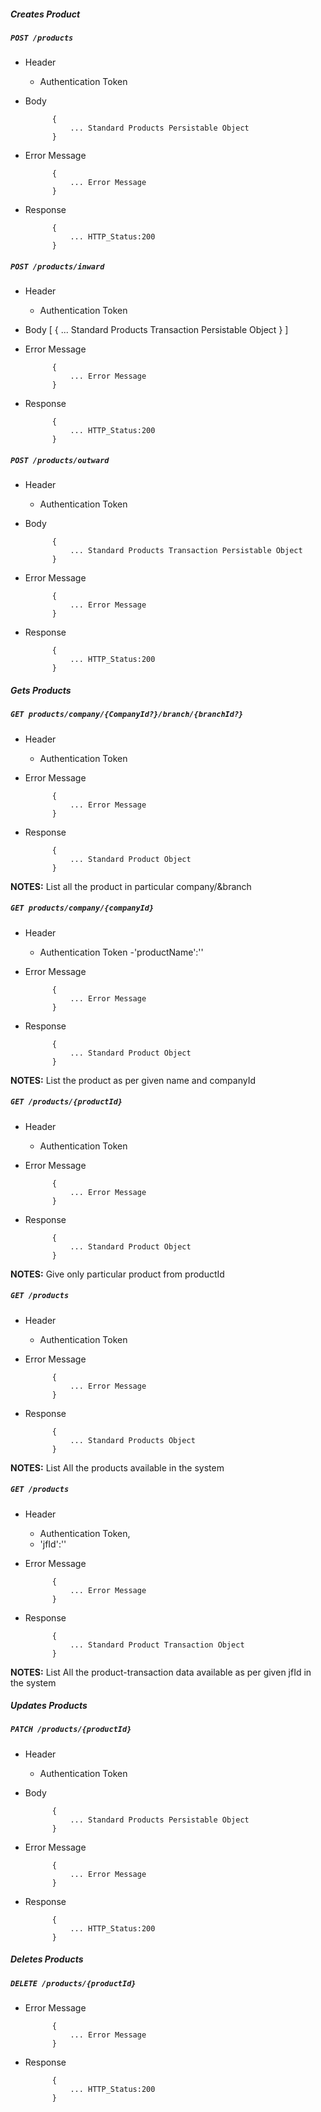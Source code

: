 ##### Creates Product

##### `POST /products`
+ Header
	- Authentication Token
	
+ Body

            {
                ... Standard Products Persistable Object
            }
+ Error Message

			{
				... Error Message
			}            
+ Response

            {
                ... HTTP_Status:200
            }

##### `POST /products/inward`
+ Header
	- Authentication Token


+ Body
			[
				{
					... Standard Products Transaction Persistable Object
				}
			]
+ Error Message

			{
				... Error Message
			}            
+ Response

            {
                ... HTTP_Status:200
            }			

##### `POST /products/outward`
+ Header
	- Authentication Token


+ Body

            {
                ... Standard Products Transaction Persistable Object
            }
+ Error Message

			{
				... Error Message
			}            
+ Response

            {
                ... HTTP_Status:200
            }
##### Gets Products           
            
##### `GET products/company/{CompanyId?}/branch/{branchId?}`
+ Header 
	- Authentication Token
	
+ Error Message

			{
				... Error Message
			}
+ Response

			{
				... Standard Product Object
			}

**NOTES:** List all the product in particular company/&branch

##### `GET products/company/{companyId}`
+ Header 
	- Authentication Token
	-'productName':''
+ Error Message

			{
				... Error Message
			}
+ Response

			{
				... Standard Product Object
			}

**NOTES:** List the product as per given name and companyId

##### `GET /products/{productId}`
+ Header
	- Authentication Token

+ Error Message

			{
				... Error Message
			}
+ Response 

			{
				... Standard Product Object
			} 

**NOTES:** Give only particular product from productId  

##### `GET /products`
+ Header
	- Authentication Token

+ Error Message

			{
				... Error Message
			}
+ Response

            {
                ... Standard Products Object
            }
            
**NOTES:** List All the products available in the system

##### `GET /products`
+ Header
	- Authentication Token,
	- 'jfId':''
+ Error Message

			{
				... Error Message
			}
+ Response

            {
                ... Standard Product Transaction Object
            }
            
**NOTES:** List All the product-transaction data available as per given jfId in the system

##### Updates Products    
       
##### `PATCH /products/{productId}`
+ Header
	- Authentication Token


+ Body

            {
                ... Standard Products Persistable Object
            }
+ Error Message

			{
				... Error Message
			}            
+ Response

			{
				... HTTP_Status:200
			}            
##### Deletes Products    
       
##### `DELETE /products/{productId}`

+ Error Message

			{
				... Error Message
			}
+ Response

			{
				... HTTP_Status:200
			}